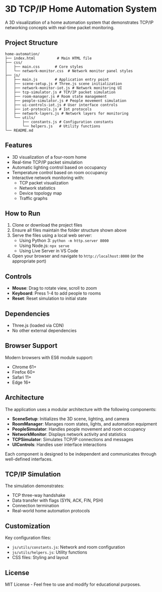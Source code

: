 # 3D TCP/IP Home Automation System

A 3D visualization of a home automation system that demonstrates TCP/IP networking concepts with real-time packet monitoring.

## Project Structure

```
home-automation/
├── index.html          # Main HTML file
├── css/
│   ├── main.css       # Core styles
│   └── network-monitor.css  # Network monitor panel styles
├── js/
│   ├── main.js        # Application entry point
│   ├── scene-setup.js # Three.js scene initialization
│   ├── network-monitor-iot.js # Network monitoring UI
│   ├── tcp-simulator.js # TCP/IP packet simulation
│   ├── room-manager.js # Room state management
│   ├── people-simulator.js # People movement simulation
│   ├── ui-controls-iot.js # User interface controls
│   ├── iot-protocols.js # Iot protocols
│   ├── network-layers.js # Network layers for monitoring
│   └── utils/
│       ├── constants.js # Configuration constants
│       └── helpers.js   # Utility functions
└── README.md
```

## Features

- 3D visualization of a four-room home
- Real-time TCP/IP packet simulation
- Automatic lighting control based on occupancy
- Temperature control based on room occupancy  
- Interactive network monitoring with:
  - TCP packet visualization
  - Network statistics
  - Device topology map
  - Traffic graphs

## How to Run

1. Clone or download the project files
2. Ensure all files maintain the folder structure shown above
3. Serve the files using a local web server:
   - Using Python 3: `python -m http.server 8000`
   - Using Node.js: `npx serve`
   - Using Live Server in VS Code
4. Open your browser and navigate to `http://localhost:8000` (or the appropriate port)

## Controls

- **Mouse**: Drag to rotate view, scroll to zoom
- **Keyboard**: Press 1-4 to add people to rooms
- **Reset**: Reset simulation to initial state

## Dependencies

- Three.js (loaded via CDN)
- No other external dependencies

## Browser Support

Modern browsers with ES6 module support:
- Chrome 61+
- Firefox 60+
- Safari 11+
- Edge 16+

## Architecture

The application uses a modular architecture with the following components:

- **SceneSetup**: Initializes the 3D scene, lighting, and camera
- **RoomManager**: Manages room states, lights, and automation equipment
- **PeopleSimulator**: Handles people movement and room occupancy
- **NetworkMonitor**: Displays network activity and statistics
- **TCPSimulator**: Simulates TCP/IP connections and messages
- **UIControls**: Handles user interface interactions

Each component is designed to be independent and communicates through well-defined interfaces.

## TCP/IP Simulation

The simulation demonstrates:
- TCP three-way handshake
- Data transfer with flags (SYN, ACK, FIN, PSH)
- Connection termination
- Real-world home automation protocols

## Customization

Key configuration files:
- `js/utils/constants.js`: Network and room configuration
- `js/utils/helpers.js`: Utility functions
- CSS files: Styling and layout

## License

MIT License - Feel free to use and modify for educational purposes.